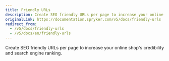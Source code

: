 ```yaml
---
title: Friendly URLs
description: Create SEO friendly URLs per page to increase your online shop's credibility and search engine ranking.
originalLink: https://documentation.spryker.com/v5/docs/friendly-urls
redirect_from:
  - /v5/docs/friendly-urls
  - /v5/docs/en/friendly-urls
---
```


Create SEO friendly URLs per page to increase your online shop's credibility and search engine ranking.
